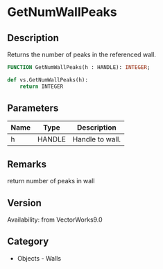 # GetNumWallPeaks

## Description
Returns the number of peaks in the referenced wall.

```pascal
FUNCTION GetNumWallPeaks(h : HANDLE): INTEGER;
```

```python
def vs.GetNumWallPeaks(h):
    return INTEGER
```

## Parameters
|Name|Type|Description|
|---|---|---|
|h|HANDLE|Handle to wall.|

## Remarks
return number of peaks in wall

## Version
Availability: from VectorWorks9.0

## Category
* Objects - Walls

